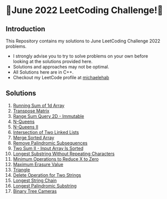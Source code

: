 # 🏅June 2022 LeetCoding Challenge!🏅
## Introduction
This Repository contains my solutions to June LeetCoding Challenge 2022 problems.
* I strongly advise you to try to solve problems on your own before looking at the solutions provided here.
* Solutions and approaches may not be optimal.
* All Solutions here are in C++.
* Checkout my LeetCode profile at <a href="https://leetcode.com/michaelehab/">michaelehab</a>

## Solutions
1. <a href="./1480.Running-Sum-of-1d-Array.cpp">Running Sum of 1d Array</a>
2. <a href="./867.Transpose-Matrix.cpp">Transpose Matrix</a>
3. <a href="./304.Range-Sum-Query-2D-Immutable.cpp">Range Sum Query 2D - Immutable</a>
4. <a href="./51.N-Queens.cpp">N-Queens</a>
5. <a href="./52.N-Queens-II.cpp">N-Queens II</a>
6. <a href="./160.Intersection-of-Two-Linked-Lists.cpp">Intersection of Two Linked Lists</a>
7. <a href="./88.Merge-Sorted-Array.cpp">Merge Sorted Array</a>
8. <a href="./1332.Remove-Palindromic-Subsequences.cpp">Remove Palindromic Subsequences</a>
9. <a href="./167.Two-Sum-II-Input-Array-Is-Sorted.cpp">Two Sum II - Input Array Is Sorted</a>
10. <a href="./3.Longest-Substring-Without-Repeating-Characters.cpp">Longest Substring Without Repeating Characters</a>
11. <a href="./1658.Minimum-Operations-to-Reduce-X-to-Zero.cpp">Minimum Operations to Reduce X to Zero</a>
12. <a href="./1695.Maximum-Erasure-Value.cpp">Maximum Erasure Value</a>
13. <a href="./120.Triangle.cpp">Triangle</a>
14. <a href="./583.Delete-Operation-for-Two-Strings.cpp">Delete Operation for Two Strings</a>
15. <a href="./1048.Longest-String-Chain.cpp">Longest String Chain</a>
16. <a href="./5.Longest-Palindromic-Substring.cpp">Longest Palindromic Substring</a>
17. <a href="./968.Binary-Tree-Cameras.cpp">Binary Tree Cameras</a>